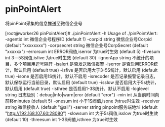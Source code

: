 # pinPointAlert
将pinPoint采集的信息推送至微信企业号

[root@worker26 pinPointAlert]# ./pinPointAlert -h
Usage of ./pinPointAlert:
  -agentid int
    	微信企业号程序ID (default 1)
  -corpid string
    	微信企业号Corpid (default "xxxxxxxx")
  -corpsecret string
    	微信企业号CorpSecret (default "xxxxxx")
  -errorsum int
    	ERROR阀值,iserror 为true时生效 (default 5)
  -fivesum int
    	3－5S阀值,isfive 为true时生效 (default 30)
  -ignorApp string
    	不统计的项目，多个项目用逗号隔开
  -isalert
    	是否发送微信报警
  -iserror
    	是否启用ERROR统计，默认启用 (default true)
  -isfive
    	是否启用大于3-5S统计，默认启用 (default true)
  -isone
    	是否启用1S统计，默认不启用
  -isrecoder
    	是否记录报警记录日志，默认保存运行当前目录，默认启用 (default true)
  -isslow
    	是否启用大于5s统计，默认启用 (default true)
  -isthree
    	是否启用1-3S统计，默认不启用
  -loglevel string
    	日志级别：debug|info|warn|eror (default "eror")
  -min int
    	从当前时间向前移minutes (default 5)
  -onesum int
    	小于1S阀值,isone 为true时生效
  -receiver string
    	微信接收人 (default "@all")
  -server string
    	pinpoint服务端地址 (default "http://192.168.107.60:28080")
  -slowsum int
    	大于5s阀值,isslow 为true时生效 (default 10)
  -threesum int
    	1-3S阀值,isthree 为true时生效
